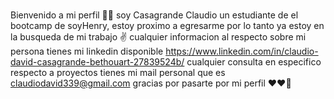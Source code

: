 ### 
Bienvenido a mi perfil 🚀🚀
soy Casagrande Claudio un estudiante de el bootcamp de soyHenry, estoy proximo a egresarme por lo tanto ya estoy en la busqueda de mi trabajo ✌
cualquier informacion al respecto sobre mi persona tienes mi linkedin disponible
https://www.linkedin.com/in/claudio-david-casagrande-bethouart-27839524b/
cualquier consulta en especifico respecto a proyectos tienes mi mail personal que es claudiodavid339@gmail.com
gracias por pasarte por mi perfil ❤❤🤞
##
